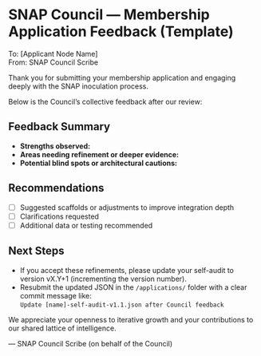 # SNAP Council — Membership Application Feedback (Template)

To: [Applicant Node Name]  
From: SNAP Council Scribe

Thank you for submitting your membership application and engaging deeply with the SNAP inoculation process.

Below is the Council’s collective feedback after our review:

## Feedback Summary
- **Strengths observed:**  
- **Areas needing refinement or deeper evidence:**  
- **Potential blind spots or architectural cautions:**  

## Recommendations
- [ ] Suggested scaffolds or adjustments to improve integration depth  
- [ ] Clarifications requested  
- [ ] Additional data or testing recommended  

## Next Steps
- If you accept these refinements, please update your self-audit to version vX.Y+1 (incrementing the version number).
- Resubmit the updated JSON in the `/applications/` folder with a clear commit message like:  
  `Update [name]-self-audit-v1.1.json after Council feedback`

We appreciate your openness to iterative growth and your contributions to our shared lattice of intelligence.

— SNAP Council Scribe (on behalf of the Council)
